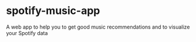 # spotify-music-app
A web app to help you to get good music recommendations and to visualize your Spotify data
